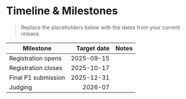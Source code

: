 # Timeline & Milestones

> Replace the placeholders below with the dates from your current release.

| Milestone | Target date | Notes |
|---|---:|---|
| Registration opens | 2025-09-15 | |
| Registration closes | 2025-10-17 | |
| Final P1 submission | 2025-12-31 | |
| Judging | 2026-07 | |
